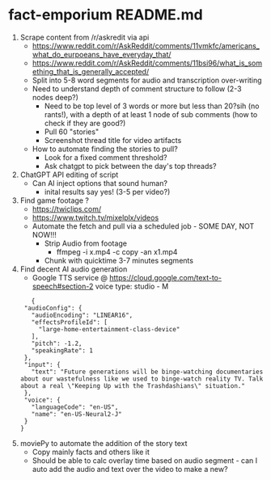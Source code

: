 # fact-emporium README.md

1. Scrape content from /r/askredit via api
   - https://www.reddit.com/r/AskReddit/comments/11vmkfc/americans_what_do_eurpoeans_have_everyday_that/ 
   - https://www.reddit.com/r/AskReddit/comments/11bsi96/what_is_something_that_is_generally_accepted/ 
   - Split into 5-8 word segments for audio and transcription over-writing
   - Need to understand depth of comment structure to follow (2-3 nodes deep?)
      - Need to be top level of 3 words or more but less than 20?sih (no rants!), with a depth of at least 1 node of sub comments (how to check if they are good?)
      - Pull 60 "stories"
      - Screenshot thread title for video artifacts
   - How to automate finding the stories to pull? 
        - Look for a fixed comment threshold?
        - Ask chatgpt to pick between the day's top threads?
2. ChatGPT API editing of script
   - Can AI inject options that sound human?
      - inital results say yes! (3-5 per video?)
3. Find game footage ?
   - https://twiclips.com/
   - https://www.twitch.tv/mixelplx/videos 
   - Automate the fetch and pull via a scheduled job - SOME DAY, NOT NOW!!!
       - Strip Audio from footage 
          - ffmpeg -i x.mp4 -c copy -an x1.mp4
       - Chunk with quicktime 3-7 minutes segments
4. Find decent AI audio generation
   - Google TTS service @ https://cloud.google.com/text-to-speech#section-2
    voice type: studio - M
    ```
       {
     "audioConfig": {
       "audioEncoding": "LINEAR16",
       "effectsProfileId": [
         "large-home-entertainment-class-device"
       ],
       "pitch": -1.2,
       "speakingRate": 1
     },
     "input": {
       "text": "Future generations will be binge-watching documentaries about our wastefulness like we used to binge-watch reality TV. Talk about a real \"Keeping Up with the Trashdashians\" situation."
     },
     "voice": {
       "languageCode": "en-US",
       "name": "en-US-Neural2-J"
     }
   }
    ```
5. moviePy to automate the addition of the story text
   - Copy mainly facts and others like it
   - Should be able to calc overlay time based on audio segment - can I auto add the audio and text over the video to make a new?

